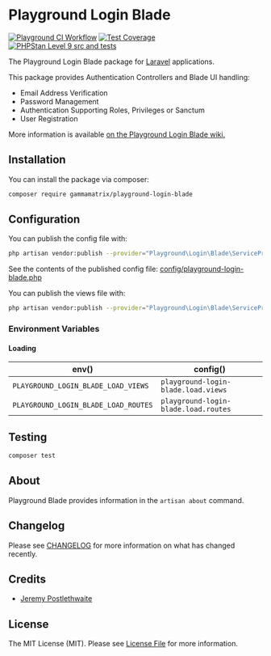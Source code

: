 # Playground Login Blade

[![Playground CI Workflow](https://github.com/gammamatrix/playground-login-blade/actions/workflows/ci.yml/badge.svg?branch=develop)](https://raw.githubusercontent.com/gammamatrix/playground-login-blade/testing/develop/testdox.txt)
[![Test Coverage](https://raw.githubusercontent.com/gammamatrix/playground-login-blade/testing/develop/coverage.svg)](tests)
[![PHPStan Level 9 src and tests](https://img.shields.io/badge/PHPStan-level%209-brightgreen)](.github/workflows/ci.yml#L120)

The Playground Login Blade package for [Laravel](https://laravel.com/docs/10.x) applications.

This package provides Authentication Controllers and Blade UI handling:
- Email Address Verification
- Password Management
- Authentication Supporting Roles, Privileges or Sanctum
- User Registration

More information is available [on the Playground Login Blade wiki.](https://github.com/gammamatrix/playground-login-blade/wiki)

## Installation

You can install the package via composer:

```bash
composer require gammamatrix/playground-login-blade
```

## Configuration

You can publish the config file with:
```bash
php artisan vendor:publish --provider="Playground\Login\Blade\ServiceProvider" --tag="playground-config"
```

See the contents of the published config file: [config/playground-login-blade.php](config/playground-login-blade.php)

You can publish the views file with:
```bash
php artisan vendor:publish --provider="Playground\Login\Blade\ServiceProvider" --tag="playground-view"
```

### Environment Variables

#### Loading

| env()                                | config()                             |
|--------------------------------------|--------------------------------------|
| `PLAYGROUND_LOGIN_BLADE_LOAD_VIEWS`  | `playground-login-blade.load.views`  |
| `PLAYGROUND_LOGIN_BLADE_LOAD_ROUTES` | `playground-login-blade.load.routes` |


## Testing

```sh
composer test
```

## About

Playground Blade provides information in the `artisan about` command.

<!-- <img src="resources/docs/artisan-about-playground-blade.png" alt="screenshot of artisan about command with Playground Blade."> -->

## Changelog

Please see [CHANGELOG](CHANGELOG.md) for more information on what has changed recently.

## Credits

- [Jeremy Postlethwaite](https://github.com/gammamatrix)

## License

The MIT License (MIT). Please see [License File](LICENSE.md) for more information.
